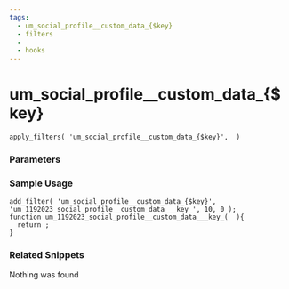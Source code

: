 ```yaml
---
tags: 
  - um_social_profile__custom_data_{$key}
  - filters
  - 
  - hooks
---
```

# um\_social\_profile\_\_custom\_data\_{$key}

``` php:no-line-numbers
apply_filters( 'um_social_profile__custom_data_{$key}',  )
```
<div class='hook-sep'></div>

### Parameters

<div class='hook-sep'></div>



### Sample Usage

``` php:no-line-numbers
add_filter( 'um_social_profile__custom_data_{$key}', 'um_1192023_social_profile__custom_data___key_', 10, 0 );
function um_1192023_social_profile__custom_data___key_(  ){
  return ;
}
```
<div class='hook-sep'></div>



### Related Snippets

Nothing was found

